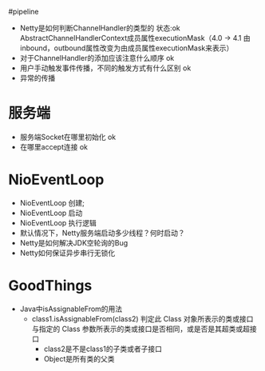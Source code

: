 #pipeline
  + Netty是如何判断ChannelHandler的类型的 状态:ok AbstractChannelHandlerContext成员属性executionMask（4.0 -> 4.1 由inbound，outbound属性改变为由成员属性executionMask来表示）
  + 对于ChannelHandler的添加应该注意什么顺序 ok 
  + 用户手动触发事件传播，不同的触发方式有什么区别  ok 
  + 异常的传播


# 服务端
 + 服务端Socket在哪里初始化 ok
 + 在哪里accept连接 ok

# NioEventLoop  
   + NioEventLoop 创建;
   + NioEventLoop 启动
   + NioEventLoop 执行逻辑
   + 默认情况下，Netty服务端启动多少线程？何时启动？
   + Netty是如何解决JDK空轮询的Bug
   + Netty如何保证异步串行无锁化
   
   
# GoodThings
+ Java中isAssignableFrom的用法
  - class1.isAssignableFrom(class2) 判定此 Class 对象所表示的类或接口与指定的 Class 参数所表示的类或接口是否相同，或是否是其超类或超接口
    + class2是不是class1的子类或者子接口
    + Object是所有类的父类
